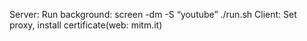 Server: Run background: screen -dm -S “youtube” ./run.sh
Client: Set proxy, install certificate(web: mitm.it)
